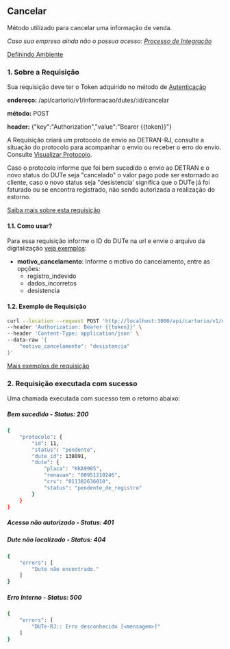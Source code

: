 ## Cancelar 

Método utilizado para cancelar uma informação de venda.

*Caso sua empresa ainda não o possua acesso: [Processo de Integração](../integracao.md)*

[Definindo Ambiente](../ambiente.md)

### 1. Sobre a Requisição

Sua requisição deve ter o Token adquirido no método de [Autenticação](autenticacao.md)

__endereço:__ /api/cartorio/v1/informacao/dutes/:id/cancelar

__método:__ POST

__header:__ {"key":"Authorization","value":"Bearer {{token}}"}

A Requisição criará um protocolo de envio ao DETRAN-RJ, consulte a situação do protocolo para acompanhar o envio ou receber o erro do envio. Consulte [Visualizar Protocolo](protocolos_show.md).

Caso o protocolo informe que foi bem sucedido o envio ao DETRAN e o novo status do DUTe seja "cancelado" o valor pago pode ser estornado ao cliente, caso o novo status seja "desistencia' significa que o DUTe já foi faturado ou se encontra registrado, não sendo autorizada a realização do estorno.

[Saiba mais sobre esta requisição](https://documenter.getpostman.com/view/5620626/TVmV5DRq)

#### 1.1. Como usar?

Para essa requisição informe o ID do DUTe na url e envie o arquivo da digitalização [veja exemplos](https://documenter.getpostman.com/view/5620626/TVmV5DRq):

* __motivo_cancelamento__: Informe o motivo do cancelamento, entre as opções:
    * registro_indevido
    * dados_incorretos
    * desistencia 

#### 1.2. Exemplo de Requisição

```bash
curl --location --request POST 'http://localhost:3000/api/cartorio/v1/dutes/138091/cancelar' \
--header 'Authorization: Bearer {{token}}' \
--header 'Content-Type: application/json' \
--data-raw '{
	"motivo_cancelamento": "desistencia"
}'
```

[Mais exemplos de requisição](https://documenter.getpostman.com/view/5620626/TVmV5DRq)

### 2. Requisição executada com sucesso

Uma chamada executada com sucesso tem o retorno abaixo: 

##### Bem sucedido - Status: 200
```bash
{
    "protocolo": {
        "id": 11,
        "status": "pendente",
        "dute_id": 138091,
        "dute": {
            "placa": "KKA9985",
            "renavam": "00951210246",
            "crv": "011382636010",
            "status": "pendente_de_registro"
        }
    }
}
```

##### Acesso não autorizado - Status: 401

##### Dute não localizado - Status: 404

```bash
{
    "errors": [
        "Dute não encontrado."
    ]
}
```

##### Erro Interno - Status: 500
```bash
{
    "errors": [
        "DUTe-RJ:: Erro desconhecido [<mensagem>]"
    ]
}
```
